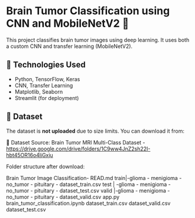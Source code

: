 # Brain Tumor Classification using CNN and MobileNetV2 🧠

This project classifies brain tumor images using deep learning. It uses both a custom CNN and transfer learning (MobileNetV2).

## 🧪 Technologies Used
- Python, TensorFlow, Keras
- CNN, Transfer Learning
- Matplotlib, Seaborn
- Streamlit (for deployment)

## 📂 Dataset
The dataset is **not uploaded** due to size limits. You can download it from:

🔗 Dataset
Source: Brain Tumor MRI Multi-Class Dataset - https://drive.google.com/drive/folders/1C9ww4JnZ2sh22I-hbt45OR16o4ljGxju

Folder structure after download:

Brain Tumor Image Classification\-
                                        READ.md
                                        train|-glioma
                                            - menigioma
                                            - no_tumor
                                            - pituitary
                                            - dataset_train.csv
                                        test | -glioma
                                            - menigioma
                                            - no_tumor
                                            - pituitary
                                            - dataset_test.csv
                                        valid |-glioma
                                            - menigioma
                                            - no_tumor
                                            - pituitary
                                            - dataset_valid.csv
                                        app.py
                                        brain_tumor_classification.ipynb
                                        dataset_train.csv
                                        dataset_valid.csv
                                        dataset_test.csv
